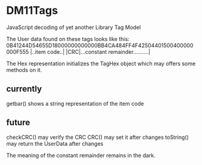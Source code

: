 # DM11Tags
JavaScript decoding of yet another Library Tag Model

The User data found on these tags looks like this:
0B41244D54655D18000000000000BB4CA484FF4F42504401500400000000F555
  |..item code..|           |CRC|...constant remainder..........|  

The Hex representation initializes the TagHex object which may offers some methods on it.

## currently 
getbar() shows a string representation of the item code

## future
checkCRC() may verify the CRC
CRC() may set it after changes
toString() may return the UserData after changes

The meaning of the constant remainder remains in the dark.
